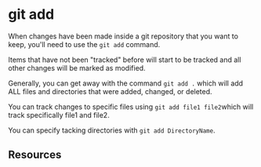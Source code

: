 # git add

When changes have been made inside a git repository that you want to keep, you'll need to use the `git add` command.

Items that have not been "tracked" before will start to be tracked and all other changes will be marked as modified.

Generally, you can get away with the command `git add .` which will add ALL files and directories that were added, changed, or deleted.

You can track changes to specific files using `git add file1 file2`which will track specifically file1 and file2.

You can specify tacking directories with `git add DirectoryName`.

## Resources
